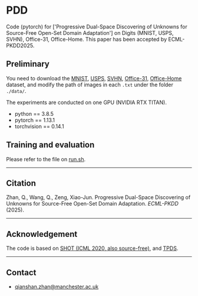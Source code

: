 # PDD
Code (pytorch) for ['Progressive Dual-Space Discovering of Unknowns for Source-Free Open-Set Domain Adaptation'] on Digits (MNIST, USPS, SVHN), Office-31, Office-Home. This paper has been accepted by ECML-PKDD2025.  

## Preliminary

You need to download the [MNIST](https://github.com/myleott/mnist_png), [USPS](https://github.com/mingyuliutw/CoGAN), [SVHN](http://ufldl.stanford.edu/housenumbers/), [Office-31](https://www.cc.gatech.edu/~judy/domainadapt/), [Office-Home](https://www.hemanthdv.org/officeHomeDataset.html) dataset, and modify the path of images in each `.txt` under the folder `./data/`.

The experiments are conducted on one GPU (NVIDIA RTX TITAN).

- python == 3.8.5
- pytorch == 1.13.1 
- torchvision == 0.14.1 
 
## Training and evaluation

Please refer to the file on [run.sh](run.sh).

---

## Citation

Zhan, Q., Wang, Q., Zeng, Xiao-Jun. Progressive Dual-Space Discovering of Unknowns for Source-Free Open-Set Domain Adaptation. *ECML-PKDD* (2025).  

---

## Acknowledgement

The code is based on  [SHOT (ICML 2020, also source-free)](https://arxiv.org/abs/2002.08546), and [TPDS](https://github.com/tntek/TPDS/blob/main/README.md).

---

## Contact

- [qianshan.zhan@manchester.ac.uk](mailto:qianshan.zhan@manchester.ac.uk)
